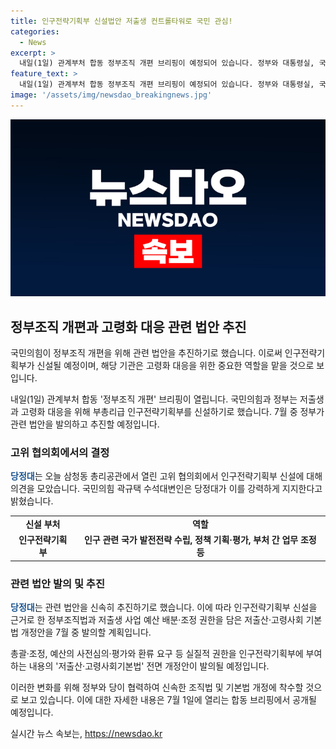 ```yaml
---
title: 인구전략기획부 신설법안 저출생 컨트롤타워로 국민 관심!
categories:
  - News
excerpt: >
  내일(1일) 관계부처 합동 정부조직 개편 브리핑이 예정되어 있습니다. 정부와 대통령실, 국민의힘은 고령화 대응을 위해 부총리급 인구전략기획부를 신설하기로 했으며, 7월 중 정부가 관련 법안을 신속 추진할 계획입니다. 이에 대한 의견을 모은 국민의힘은 저출생 및 고령화에 대한 강력한 컨트롤타워로서 인구전략기획부 신설에 동의했다고 밝혔습니다. 이에 따라 인구전략기획부는 중장기 국가 발전전략 수립, 인구 정책 기획·평가, 저출생 사업 예산 배분과 조정, 사회부총리 기능을 수행할 예정이며, 정책과 사업은 각 부처가 담당할 예정입니다. 관련하여 저출산·고령사회기본법 전면 개정안 발의가 이뤄지며, 7월 1일 정부 조직 개편에 관한 브리핑이 열릴 예정입니다.
feature_text: >
  내일(1일) 관계부처 합동 정부조직 개편 브리핑이 예정되어 있습니다. 정부와 대통령실, 국민의힘은 고령화 대응을 위해 부총리급 인구전략기획부를 신설하기로 했으며, 7월 중 정부가 관련 법안을 신속 추진할 계획입니다. 이에 대한 의견을 모은 국민의힘은 저출생 및 고령화에 대한 강력한 컨트롤타워로서 인구전략기획부 신설에 동의했다고 밝혔습니다. 이에 따라 인구전략기획부는 중장기 국가 발전전략 수립, 인구 정책 기획·평가, 저출생 사업 예산 배분과 조정, 사회부총리 기능을 수행할 예정이며, 정책과 사업은 각 부처가 담당할 예정입니다. 관련하여 저출산·고령사회기본법 전면 개정안 발의가 이뤄지며, 7월 1일 정부 조직 개편에 관한 브리핑이 열릴 예정입니다.
image: '/assets/img/newsdao_breakingnews.jpg'
---
```


<p><img src="/assets/img/newsdao_breakingnews.jpg" alt="koreaapp 속보" /></p>

<h2 data-ke-size="size26">정부조직 개편과 고령화 대응 관련 법안 추진</h2>

<p>국민의힘이 정부조직 개편을 위해 관련 법안을 추진하기로 했습니다. 이로써 인구전략기획부가 신설될 예정이며, 해당 기관은 고령화 대응을 위한 중요한 역할을 맡을 것으로 보입니다.</p>

<p data-ke-size="size16">내일(1일) 관계부처 합동 '정부조직 개편' 브리핑이 열립니다. 국민의힘과 정부는 저출생과 고령화 대응을 위해 부총리급 인구전략기획부를 신설하기로 했습니다. 7월 중 정부가 관련 법안을 발의하고 추진할 예정입니다.</p>

<h3>고위 협의회에서의 결정</h3>

<p><b><span style="color: #1a5490;">당정대</span></b>는 오늘 삼청동 총리공관에서 열린 고위 협의회에서 인구전략기획부 신설에 대해 의견을 모았습니다. 국민의힘 곽규택 수석대변인은 당정대가 이를 강력하게 지지한다고 밝혔습니다.</p>

<table>
  <tr>
    <td style="text-align: center; height: 17px;"><b>신설 부처</b></td>
    <td style="text-align: center; height: 17px;"><b>역할</b></td>
  </tr>
  <tr>
    <td style="text-align: center; height: 17px;"><b>인구전략기획부</b></td>
    <td style="text-align: center; height: 17px;"><b>인구 관련 국가 발전전략 수립, 정책 기획·평가, 부처 간 업무 조정 등</b></td>
  </tr>
</table>

<h3>관련 법안 발의 및 추진</h3>

<p><b><span style="color: #1a5490;">당정대</span></b>는 관련 법안을 신속히 추진하기로 했습니다. 이에 따라 인구전략기획부 신설을 근거로 한 정부조직법과 저출생 사업 예산 배분·조정 권한을 담은 저출산·고령사회 기본법 개정안을 7월 중 발의할 계획입니다.</p>

<p data-ke-size="size16">총괄·조정, 예산의 사전심의·평가와 환류 요구 등 실질적 권한을 인구전략기획부에 부여하는 내용의 '저출산·고령사회기본법' 전면 개정안이 발의될 예정입니다.</p>

<p>이러한 변화를 위해 정부와 당이 협력하여 신속한 조직법 및 기본법 개정에 착수할 것으로 보고 있습니다. 이에 대한 자세한 내용은 7월 1일에 열리는 합동 브리핑에서 공개될 예정입니다.</p>
실시간 뉴스 속보는, <a href="https://newsdao.kr" rel="dofollow">https://newsdao.kr</a>


